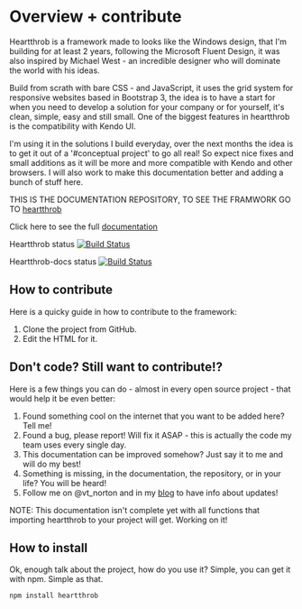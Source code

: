 # Overview + contribute
Heartthrob is a framework made to looks like the Windows design, that I'm building for at least 2 years, following the Microsoft Fluent Design, it was also inspired by Michael West - an incredible designer who will dominate the world with his ideas.

Build from scrath with bare CSS - and JavaScript, it uses the grid system for responsive websites based in Bootstrap 3, the idea is to have a start for when you need to develop a solution for your company or for yourself, it's clean, simple, easy and still small. One of the biggest features in heartthrob is the compatibility with Kendo UI.

I'm using it in the solutions I build everyday, over the next months the idea is to get it out of a '#conceptual project' to go all real! So expect nice fixes and small additions as it will be more and more compatible with Kendo and other browsers. I will also work to make this documentation better and adding a bunch of stuff here.

THIS IS THE DOCUMENTATION REPOSITORY, TO SEE THE FRAMWORK GO TO [heartthrob](https://github.com/vtnorton/Heartthrob/)

Click here to see the full [documentation](http://heartthrob.vtnorton.com/) 

Heartthrob status
[![Build Status](https://dev.azure.com/vtnorton/Heartthrob/_apis/build/status/heartthrob?branchName=master)](https://dev.azure.com/vtnorton/Heartthrob/_build/latest?definitionId=9&branchName=master)

Heartthrob-docs status
[![Build Status](https://dev.azure.com/vtnorton/Heartthrob/_apis/build/status/heartthrob-docs%20-%20master?branchName=master)](https://dev.azure.com/vtnorton/Heartthrob/_build/latest?definitionId=8&branchName=master)

## How to contribute
Here is a quicky guide in how to contribute to the framework:

1. Clone the project from GitHub.
2. Edit the HTML for it.

## Don't code? Still want to contribute!?
Here is a few things you can do - almost in every open source project - that would help it be even better:

1. Found something cool on the internet that you want to be added here? Tell me!
2. Found a bug, please report! Will fix it ASAP - this is actually the code my team uses every single day.
3. This documentation can be improved somehow? Just say it to me and will do my best!
4. Something is missing, in the documentation, the repository, or in your life? You will be heard!
5. Follow me on @vt_norton and in my [blog](https://vtnorton.com/blog) to have info about updates!

NOTE: This documentation isn't complete yet with all functions that importing heartthrob to your project will get. Working on it!

## How to install
Ok, enough talk about the project, how do you use it? Simple, you can get it with npm. Simple as that.

```bash
npm install heartthrob
```
